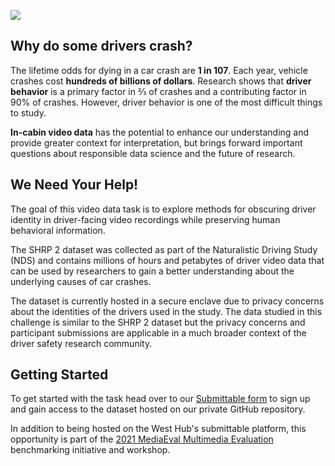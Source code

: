 ![](driving_road_safety_forward.jpg)

## Why do some drivers crash?

The lifetime odds for dying in a car crash are <b>1 in 107</b>. Each year, vehicle crashes cost <b>hundreds of billions of dollars</b>. Research shows that <b>driver behavior</b> is a primary factor in ⅔ of crashes and a contributing factor in 90% of crashes. However, driver behavior is one of the most difficult things to study. 

<b>In-cabin video data</b> has the potential to enhance our understanding and provide greater context for interpretation, but brings forward important questions about responsible data science and the future of research.


## We Need Your Help!

The goal of this video data task is to explore methods for obscuring driver identity in driver-facing video recordings while preserving human behavioral information. 

The SHRP 2 dataset was collected as part of the Naturalistic Driving Study (NDS) and contains millions of hours and petabytes of driver video data that can be used by researchers to gain a better understanding about the underlying causes of car crashes.

The dataset is currently hosted in a secure enclave due to privacy concerns about the identities of the drivers used in the study. The data studied in this challenge is similar to the SHRP 2 dataset but the privacy concerns and participant submissions are applicable in a much broader context of the driver safety research community.


## Getting Started

To get started with the task head over to our [Submittable form](https://bit.ly/VideoDataPrivacy) to sign up and gain access to the dataset hosted on our private GitHub repository. 

In addition to being hosted on the West Hub's submittable platform, this opportunity is part of the [2021 MediaEval Multimedia Evaluation](https://bit.ly/MediaEval2021) benchmarking initiative and workshop.
